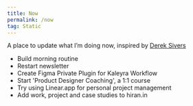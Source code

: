 ```yaml
---
title: Now
permalink: /now
tag: Static
---
```


A place to update what I’m doing now, inspired by [Derek Sivers](https://sive.rs/nowff)

- Build morning routine
- Restart newsletter
- Create Figma Private Plugin for Kaleyra Workflow
- Start 'Product Designer Coaching', a 1:1 course
- Try using Linear.app for personal project management
- Add work, project and case studies to hiran.in